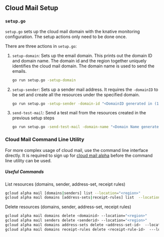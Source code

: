 ## Cloud Mail Setup

### `setup.go`

`setup.go` sets up the cloud mail domain with the knative monitoring configuration. The setup actions
only need to be done once.

There are three actions in `setup.go`:

1. `setup-domain`: Sets up the email domain. This prints out the domain ID and domain name.
The domain id and the region together uniquely identifies the cloud mail domain. The domain
name is used to send the emails.
    ```bash
    go run setup.go -setup-domain
    ```

1. `setup-sender`: Sets up a sender mail address. It requires the `-domainID` to be set and create
all the resources under the specified domain.
   ```bash
   go run setup.go -setup-sender -domain-id "<DomainID generated in (1)"
   ```

1. `send-test-mail`: Send a test mail from the resources created in the previous setup steps
   ```bash
   go run setup.go -send-test-mail -domain-name "<Domain Name generated in (1)>" -to-address "<recipient email>"
   ```

### Cloud Mail Command Line Utility

For more complex usage of cloud mail, use the command line interface directly. It is required
to sign up for [cloud mail alpha](go/cloud-mail-alpha-form) before the command line utility
can be used.

##### Useful Commands

List resources (domains, sender, address-set, receipt rules)
```bash
gcloud alpha mail [domains|senders] list --location="<region>"
gcloud alpha mail domains [address-sets|receipt-rules] list  --location="<region>" --domain="<domainId>"
```

Delete resources (domains, sender, address-set, receipt rules)

```bash
gcloud alpha mail domains delete <domainid> --location="<region>"
gcloud alpha mail senders delete <senderid> --location="<region>"
gcloud alpha mail domains address-sets delete <address-set-id>  --location="<region>" --domain="<domainId>"
gcloud alpha mail domains receipt-rules delete <receipt-rule-id>  ---location="<region>" --domain="<domainId>"
```
